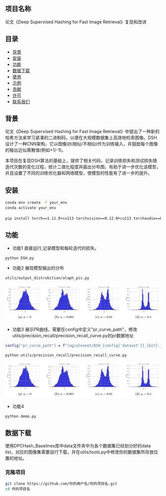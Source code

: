 ## 项目名称
论文《Deep Supervised Hashing for Fast Image Retrieval》复现和改进


## 目录

- [背景](#背景)
- [安装](#安装)
- [功能](#功能)
- [数据下载](#数据下载)
- [使用](#使用)
- [示例](#示例)
- [贡献](#贡献)
- [许可](#许可)
- [联系我们](#联系我们)

## 背景

  论文《Deep Supervised Hashing for Fast Image Retrieval》中提出了一种新的哈希方法来学习紧凑的二进制码，以便在大规模数据集上高效地检索图像。DSH设计了一种CNN架构，它以图像对(相似/不相似)作为训练输入，并鼓励每个图像的输出近似离散值(例如+1/-1)。

  本项目在复现DSH算法的基础上，提供了相关代码，记录训练损失和测试损失随迭代次数的变化过程，统计二值化程度并画出分布图，有助于进一步优化该模型，并且设置了不同的训练优化器和网络模型，使模型的性能有了进一步的提升。

## 安装
```bash
conda env create -f your_env
conda activate your_env

pip install torch==1.11.0+cu113 torchvision==0.12.0+cu113 torchaudio==0.11.0 --extra-index-url https://download.pytorch.org/whl/cu113
```

## 功能

- 功能1 
直接运行,记录模型和每轮迭代的损失。

 ```bash
python DSH.py
```

- 功能2
展现模型输出的分布
```bash
utils/output_distrubition/alaph_pic.py
```

<img src="https://github.com/yue07111/DSH_model/blob/master/utils/output_distrubition/pic_alpha.png"  alt="Matplotlib Demo"/><br/>
- 功能3
展示PR曲线，需要在config中定义"pr_curve_path"，修改utils/precision_recall/precision_recall_curve.py的pr数据地址
```bash
config["pr_curve_path"] = f"log/alexnet/DSH_{config['dataset']}_{bit}.json"
```

``` bash
python utils/precision_recall/precision_recall_curve.py
```
<img src="https://github.com/yue07111/DSH_model/blob/master/utils/output_distrubition/pic_alpha.png"  alt="Matplotlib Demo"/><br/>
- 功能4
```bash
python demo.py
```



## 数据下载
使用DPCHash_Baselines库中data文件夹中为各个数据集已经划分好的data list，对应的图像集需要自行下载，并在utils/tools.py中修改你的数据集所存放位置的地址。



### 克隆项目

```bash
git clone https://github.com/你的用户名/你的项目名.git
cd 你的项目名
